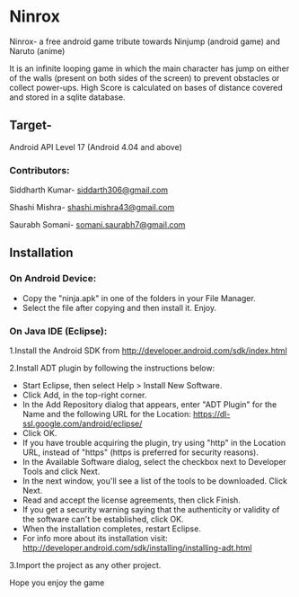 Ninrox
======
Ninrox- a free android game tribute towards Ninjump (android game) and Naruto (anime)

It is an infinite looping game in which the main character has jump on either of the walls (present on
both sides of the screen) to prevent obstacles or collect power-ups. High Score is calculated on bases of distance
covered and stored in a sqlite database.

Target-
-------
Android API Level 17 (Android 4.04 and above)

### Contributors:
Siddharth Kumar- siddarth306@gmail.com 

Shashi Mishra- shashi.mishra43@gmail.com

Saurabh Somani- somani.saurabh7@gmail.com

Installation
-------------


### On Android Device:
* Copy the "ninja.apk" in one of the folders in your File Manager.
* Select the file after copying and then install it. Enjoy.


### On Java IDE (Eclipse):

1.Install the Android SDK from http://developer.android.com/sdk/index.html

2.Install ADT plugin by following the instructions below:

  * Start Eclipse, then select Help > Install New Software.
  * Click Add, in the top-right corner.
  * In the Add Repository dialog that appears, enter "ADT Plugin" for the Name and the following URL for the Location:
https://dl-ssl.google.com/android/eclipse/
  * Click OK.
  * If you have trouble acquiring the plugin, try using "http" in the Location URL, instead of "https" (https is preferred for security reasons).
  * In the Available Software dialog, select the checkbox next to Developer Tools and click Next.
  * In the next window, you'll see a list of the tools to be downloaded. Click Next.
  * Read and accept the license agreements, then click Finish.
  * If you get a security warning saying that the authenticity or validity of the software can't be established, click OK.
  * When the installation completes, restart Eclipse.
  * For info more about its installation visit: http://developer.android.com/sdk/installing/installing-adt.html

3.Import the project as any other project.

Hope you enjoy the game
